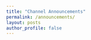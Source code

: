 ```yaml
---
title: "Channel Announcements"
permalink: /announcements/
layout: posts
author_profile: false
---
```

